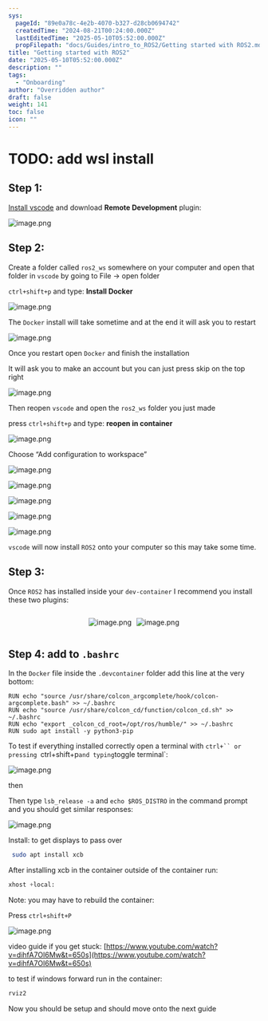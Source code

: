 ```yaml
---
sys:
  pageId: "89e0a78c-4e2b-4070-b327-d28cb0694742"
  createdTime: "2024-08-21T00:24:00.000Z"
  lastEditedTime: "2025-05-10T05:52:00.000Z"
  propFilepath: "docs/Guides/intro_to_ROS2/Getting started with ROS2.md"
title: "Getting started with ROS2"
date: "2025-05-10T05:52:00.000Z"
description: ""
tags:
  - "Onboarding"
author: "Overridden author"
draft: false
weight: 141
toc: false
icon: ""
---
```


# TODO: add wsl install

## Step 1:

[Install vscode](https://code.visualstudio.com/download) and download **Remote Development** plugin:

![image.png](https://prod-files-secure.s3.us-west-2.amazonaws.com/d518164a-d88e-44d1-a4ee-3adb3bd8bce0/efb52993-1881-4a40-b95e-6f020334f022/image.png?X-Amz-Algorithm=AWS4-HMAC-SHA256&X-Amz-Content-Sha256=UNSIGNED-PAYLOAD&X-Amz-Credential=ASIAZI2LB4666BKPHSH2%2F20250701%2Fus-west-2%2Fs3%2Faws4_request&X-Amz-Date=20250701T190708Z&X-Amz-Expires=3600&X-Amz-Security-Token=IQoJb3JpZ2luX2VjEOL%2F%2F%2F%2F%2F%2F%2F%2F%2F%2FwEaCXVzLXdlc3QtMiJIMEYCIQCwF2AxBF%2BWhZp10B2MjLlGF4fxnGDGsQLtKSfDsJtGqgIhALPNbShYi00BJ%2B864kC4rS%2BO3QyB4HVV1%2BMZ4v2OO0UzKogECNv%2F%2F%2F%2F%2F%2F%2F%2F%2F%2FwEQABoMNjM3NDIzMTgzODA1IgzW2e5BEmW1sNwG3K4q3AN0DOXokv%2BtnbOqbGBN4TlbveZBn%2FBsq7%2BQcJHf%2BEqaGKGou%2BdMtbA4fwWdJP0fkj6mZjk%2F6G%2BMcs0AGVsmwYwGFA08DxzhhNoFT7YRZVkGKvOJQwrfbMDdxY%2BYQ82fylinQ9C61%2FaOWsCojlMVH4VEIVRv0P8kWMin%2Bg94aPx1EckOm2AufcDf6xwLTM3gagkwtxTTIbnrm7s5OTasJMBjzaHZMMT7a4gsOj7mVLYO0Mlt6IjJWsaHfsDp8%2BGWxtoXxRf1d7B0fW95RU8ClInl6P9xiOxcXKB54DcFGuDw1ldFP6PhjA4iYsQSc2EOR5BgOs76lW7aJQA6OcESeZT1EduYI6abGU6%2BxNZS8NXaafk1SrGdl9swZcATFS5Hh5d7hIjPB9QEZnB1jyLg9ieJ4J%2BrHB81MEQb85hScoJBh5%2BSR8R0feDcuYYH9xMPV7U1nxc4pvtwCHky9xXZPit8j2JNJPAV%2FUGyetw63TRLz%2F2dSTiG%2Fvs01pXNgNqn1%2B5ImJW7zDW1elV75t%2BD3vZ5rcu33tLBTOrwg5HFC7BG1Eg8woSAfFJMJHa8lCWaR%2Byq7hHQ5LDBmTVrwuJOOreVlLhO1OToV9K6ePtvmCFkP0WA%2FXz86dduuFcAWDD0w5DDBjqkAQ4SRXaVs4RkZYtgLSYmL5FHj2X9YtoY%2FvJrBWJjEL9YCb2aXqnl%2BMxLcP2IsBdiVKK%2BJtNaD9w12Zw2dj8WnlijFMKVUv9DaqLG4t8Kj4t6GzyQPw1fCJ%2FTfJD3JU9xVxN9a4fRujrz006gt16jewjLPsDrumxzOdwTjXAWbMFylBZeQEjHGZjV8QQe62BhenHjqI6Tdyn9Oe0eWw96Nj1P1kMh&X-Amz-Signature=ccd1d4a041354895f25d8bcdc4fdaa93dc896f93ac2afd3f71727edf0c11c668&X-Amz-SignedHeaders=host&x-amz-checksum-mode=ENABLED&x-id=GetObject)

## Step 2:

Create a folder called `ros2_ws` somewhere on your computer and open that folder in `vscode` by going to File → open folder 

`ctrl+shift+p` and type: **Install Docker**

![image.png](https://prod-files-secure.s3.us-west-2.amazonaws.com/d518164a-d88e-44d1-a4ee-3adb3bd8bce0/2269dc0e-1cd5-47ff-bceb-c04ad9b2eab0/image.png?X-Amz-Algorithm=AWS4-HMAC-SHA256&X-Amz-Content-Sha256=UNSIGNED-PAYLOAD&X-Amz-Credential=ASIAZI2LB4666BKPHSH2%2F20250701%2Fus-west-2%2Fs3%2Faws4_request&X-Amz-Date=20250701T190708Z&X-Amz-Expires=3600&X-Amz-Security-Token=IQoJb3JpZ2luX2VjEOL%2F%2F%2F%2F%2F%2F%2F%2F%2F%2FwEaCXVzLXdlc3QtMiJIMEYCIQCwF2AxBF%2BWhZp10B2MjLlGF4fxnGDGsQLtKSfDsJtGqgIhALPNbShYi00BJ%2B864kC4rS%2BO3QyB4HVV1%2BMZ4v2OO0UzKogECNv%2F%2F%2F%2F%2F%2F%2F%2F%2F%2FwEQABoMNjM3NDIzMTgzODA1IgzW2e5BEmW1sNwG3K4q3AN0DOXokv%2BtnbOqbGBN4TlbveZBn%2FBsq7%2BQcJHf%2BEqaGKGou%2BdMtbA4fwWdJP0fkj6mZjk%2F6G%2BMcs0AGVsmwYwGFA08DxzhhNoFT7YRZVkGKvOJQwrfbMDdxY%2BYQ82fylinQ9C61%2FaOWsCojlMVH4VEIVRv0P8kWMin%2Bg94aPx1EckOm2AufcDf6xwLTM3gagkwtxTTIbnrm7s5OTasJMBjzaHZMMT7a4gsOj7mVLYO0Mlt6IjJWsaHfsDp8%2BGWxtoXxRf1d7B0fW95RU8ClInl6P9xiOxcXKB54DcFGuDw1ldFP6PhjA4iYsQSc2EOR5BgOs76lW7aJQA6OcESeZT1EduYI6abGU6%2BxNZS8NXaafk1SrGdl9swZcATFS5Hh5d7hIjPB9QEZnB1jyLg9ieJ4J%2BrHB81MEQb85hScoJBh5%2BSR8R0feDcuYYH9xMPV7U1nxc4pvtwCHky9xXZPit8j2JNJPAV%2FUGyetw63TRLz%2F2dSTiG%2Fvs01pXNgNqn1%2B5ImJW7zDW1elV75t%2BD3vZ5rcu33tLBTOrwg5HFC7BG1Eg8woSAfFJMJHa8lCWaR%2Byq7hHQ5LDBmTVrwuJOOreVlLhO1OToV9K6ePtvmCFkP0WA%2FXz86dduuFcAWDD0w5DDBjqkAQ4SRXaVs4RkZYtgLSYmL5FHj2X9YtoY%2FvJrBWJjEL9YCb2aXqnl%2BMxLcP2IsBdiVKK%2BJtNaD9w12Zw2dj8WnlijFMKVUv9DaqLG4t8Kj4t6GzyQPw1fCJ%2FTfJD3JU9xVxN9a4fRujrz006gt16jewjLPsDrumxzOdwTjXAWbMFylBZeQEjHGZjV8QQe62BhenHjqI6Tdyn9Oe0eWw96Nj1P1kMh&X-Amz-Signature=b0ba66a49f3ac8e4ef02143a6318c7a76ae3c2406662e6e7014d061deadbdc9d&X-Amz-SignedHeaders=host&x-amz-checksum-mode=ENABLED&x-id=GetObject)

The `Docker` install will take sometime and at the end it will ask you to restart

![image.png](https://prod-files-secure.s3.us-west-2.amazonaws.com/d518164a-d88e-44d1-a4ee-3adb3bd8bce0/ed233f78-be33-4b1f-b89c-9c346c0e961e/image.png?X-Amz-Algorithm=AWS4-HMAC-SHA256&X-Amz-Content-Sha256=UNSIGNED-PAYLOAD&X-Amz-Credential=ASIAZI2LB4666BKPHSH2%2F20250701%2Fus-west-2%2Fs3%2Faws4_request&X-Amz-Date=20250701T190708Z&X-Amz-Expires=3600&X-Amz-Security-Token=IQoJb3JpZ2luX2VjEOL%2F%2F%2F%2F%2F%2F%2F%2F%2F%2FwEaCXVzLXdlc3QtMiJIMEYCIQCwF2AxBF%2BWhZp10B2MjLlGF4fxnGDGsQLtKSfDsJtGqgIhALPNbShYi00BJ%2B864kC4rS%2BO3QyB4HVV1%2BMZ4v2OO0UzKogECNv%2F%2F%2F%2F%2F%2F%2F%2F%2F%2FwEQABoMNjM3NDIzMTgzODA1IgzW2e5BEmW1sNwG3K4q3AN0DOXokv%2BtnbOqbGBN4TlbveZBn%2FBsq7%2BQcJHf%2BEqaGKGou%2BdMtbA4fwWdJP0fkj6mZjk%2F6G%2BMcs0AGVsmwYwGFA08DxzhhNoFT7YRZVkGKvOJQwrfbMDdxY%2BYQ82fylinQ9C61%2FaOWsCojlMVH4VEIVRv0P8kWMin%2Bg94aPx1EckOm2AufcDf6xwLTM3gagkwtxTTIbnrm7s5OTasJMBjzaHZMMT7a4gsOj7mVLYO0Mlt6IjJWsaHfsDp8%2BGWxtoXxRf1d7B0fW95RU8ClInl6P9xiOxcXKB54DcFGuDw1ldFP6PhjA4iYsQSc2EOR5BgOs76lW7aJQA6OcESeZT1EduYI6abGU6%2BxNZS8NXaafk1SrGdl9swZcATFS5Hh5d7hIjPB9QEZnB1jyLg9ieJ4J%2BrHB81MEQb85hScoJBh5%2BSR8R0feDcuYYH9xMPV7U1nxc4pvtwCHky9xXZPit8j2JNJPAV%2FUGyetw63TRLz%2F2dSTiG%2Fvs01pXNgNqn1%2B5ImJW7zDW1elV75t%2BD3vZ5rcu33tLBTOrwg5HFC7BG1Eg8woSAfFJMJHa8lCWaR%2Byq7hHQ5LDBmTVrwuJOOreVlLhO1OToV9K6ePtvmCFkP0WA%2FXz86dduuFcAWDD0w5DDBjqkAQ4SRXaVs4RkZYtgLSYmL5FHj2X9YtoY%2FvJrBWJjEL9YCb2aXqnl%2BMxLcP2IsBdiVKK%2BJtNaD9w12Zw2dj8WnlijFMKVUv9DaqLG4t8Kj4t6GzyQPw1fCJ%2FTfJD3JU9xVxN9a4fRujrz006gt16jewjLPsDrumxzOdwTjXAWbMFylBZeQEjHGZjV8QQe62BhenHjqI6Tdyn9Oe0eWw96Nj1P1kMh&X-Amz-Signature=c04b74e76834f627a7a7da84d6d5749e2b4870e46508037ec81b46d705071b4f&X-Amz-SignedHeaders=host&x-amz-checksum-mode=ENABLED&x-id=GetObject)

Once you restart open `Docker` and finish the installation

It will ask you to make an account but you can just press skip on the top right

![image.png](https://prod-files-secure.s3.us-west-2.amazonaws.com/d518164a-d88e-44d1-a4ee-3adb3bd8bce0/21010ad9-1659-4fd9-9f59-9932a09b2a3d/image.png?X-Amz-Algorithm=AWS4-HMAC-SHA256&X-Amz-Content-Sha256=UNSIGNED-PAYLOAD&X-Amz-Credential=ASIAZI2LB4666BKPHSH2%2F20250701%2Fus-west-2%2Fs3%2Faws4_request&X-Amz-Date=20250701T190708Z&X-Amz-Expires=3600&X-Amz-Security-Token=IQoJb3JpZ2luX2VjEOL%2F%2F%2F%2F%2F%2F%2F%2F%2F%2FwEaCXVzLXdlc3QtMiJIMEYCIQCwF2AxBF%2BWhZp10B2MjLlGF4fxnGDGsQLtKSfDsJtGqgIhALPNbShYi00BJ%2B864kC4rS%2BO3QyB4HVV1%2BMZ4v2OO0UzKogECNv%2F%2F%2F%2F%2F%2F%2F%2F%2F%2FwEQABoMNjM3NDIzMTgzODA1IgzW2e5BEmW1sNwG3K4q3AN0DOXokv%2BtnbOqbGBN4TlbveZBn%2FBsq7%2BQcJHf%2BEqaGKGou%2BdMtbA4fwWdJP0fkj6mZjk%2F6G%2BMcs0AGVsmwYwGFA08DxzhhNoFT7YRZVkGKvOJQwrfbMDdxY%2BYQ82fylinQ9C61%2FaOWsCojlMVH4VEIVRv0P8kWMin%2Bg94aPx1EckOm2AufcDf6xwLTM3gagkwtxTTIbnrm7s5OTasJMBjzaHZMMT7a4gsOj7mVLYO0Mlt6IjJWsaHfsDp8%2BGWxtoXxRf1d7B0fW95RU8ClInl6P9xiOxcXKB54DcFGuDw1ldFP6PhjA4iYsQSc2EOR5BgOs76lW7aJQA6OcESeZT1EduYI6abGU6%2BxNZS8NXaafk1SrGdl9swZcATFS5Hh5d7hIjPB9QEZnB1jyLg9ieJ4J%2BrHB81MEQb85hScoJBh5%2BSR8R0feDcuYYH9xMPV7U1nxc4pvtwCHky9xXZPit8j2JNJPAV%2FUGyetw63TRLz%2F2dSTiG%2Fvs01pXNgNqn1%2B5ImJW7zDW1elV75t%2BD3vZ5rcu33tLBTOrwg5HFC7BG1Eg8woSAfFJMJHa8lCWaR%2Byq7hHQ5LDBmTVrwuJOOreVlLhO1OToV9K6ePtvmCFkP0WA%2FXz86dduuFcAWDD0w5DDBjqkAQ4SRXaVs4RkZYtgLSYmL5FHj2X9YtoY%2FvJrBWJjEL9YCb2aXqnl%2BMxLcP2IsBdiVKK%2BJtNaD9w12Zw2dj8WnlijFMKVUv9DaqLG4t8Kj4t6GzyQPw1fCJ%2FTfJD3JU9xVxN9a4fRujrz006gt16jewjLPsDrumxzOdwTjXAWbMFylBZeQEjHGZjV8QQe62BhenHjqI6Tdyn9Oe0eWw96Nj1P1kMh&X-Amz-Signature=f7c796cb04d3c8c6b76f10fae11e94a1459e4df608e2ec8b538c8dd504cf9cb9&X-Amz-SignedHeaders=host&x-amz-checksum-mode=ENABLED&x-id=GetObject)

Then reopen `vscode` and open the `ros2_ws` folder you just made

press `ctrl+shift+p` and type: **reopen in container**

![image.png](https://prod-files-secure.s3.us-west-2.amazonaws.com/d518164a-d88e-44d1-a4ee-3adb3bd8bce0/4e93b8c2-41ad-488c-8095-c74205196118/image.png?X-Amz-Algorithm=AWS4-HMAC-SHA256&X-Amz-Content-Sha256=UNSIGNED-PAYLOAD&X-Amz-Credential=ASIAZI2LB4666BKPHSH2%2F20250701%2Fus-west-2%2Fs3%2Faws4_request&X-Amz-Date=20250701T190708Z&X-Amz-Expires=3600&X-Amz-Security-Token=IQoJb3JpZ2luX2VjEOL%2F%2F%2F%2F%2F%2F%2F%2F%2F%2FwEaCXVzLXdlc3QtMiJIMEYCIQCwF2AxBF%2BWhZp10B2MjLlGF4fxnGDGsQLtKSfDsJtGqgIhALPNbShYi00BJ%2B864kC4rS%2BO3QyB4HVV1%2BMZ4v2OO0UzKogECNv%2F%2F%2F%2F%2F%2F%2F%2F%2F%2FwEQABoMNjM3NDIzMTgzODA1IgzW2e5BEmW1sNwG3K4q3AN0DOXokv%2BtnbOqbGBN4TlbveZBn%2FBsq7%2BQcJHf%2BEqaGKGou%2BdMtbA4fwWdJP0fkj6mZjk%2F6G%2BMcs0AGVsmwYwGFA08DxzhhNoFT7YRZVkGKvOJQwrfbMDdxY%2BYQ82fylinQ9C61%2FaOWsCojlMVH4VEIVRv0P8kWMin%2Bg94aPx1EckOm2AufcDf6xwLTM3gagkwtxTTIbnrm7s5OTasJMBjzaHZMMT7a4gsOj7mVLYO0Mlt6IjJWsaHfsDp8%2BGWxtoXxRf1d7B0fW95RU8ClInl6P9xiOxcXKB54DcFGuDw1ldFP6PhjA4iYsQSc2EOR5BgOs76lW7aJQA6OcESeZT1EduYI6abGU6%2BxNZS8NXaafk1SrGdl9swZcATFS5Hh5d7hIjPB9QEZnB1jyLg9ieJ4J%2BrHB81MEQb85hScoJBh5%2BSR8R0feDcuYYH9xMPV7U1nxc4pvtwCHky9xXZPit8j2JNJPAV%2FUGyetw63TRLz%2F2dSTiG%2Fvs01pXNgNqn1%2B5ImJW7zDW1elV75t%2BD3vZ5rcu33tLBTOrwg5HFC7BG1Eg8woSAfFJMJHa8lCWaR%2Byq7hHQ5LDBmTVrwuJOOreVlLhO1OToV9K6ePtvmCFkP0WA%2FXz86dduuFcAWDD0w5DDBjqkAQ4SRXaVs4RkZYtgLSYmL5FHj2X9YtoY%2FvJrBWJjEL9YCb2aXqnl%2BMxLcP2IsBdiVKK%2BJtNaD9w12Zw2dj8WnlijFMKVUv9DaqLG4t8Kj4t6GzyQPw1fCJ%2FTfJD3JU9xVxN9a4fRujrz006gt16jewjLPsDrumxzOdwTjXAWbMFylBZeQEjHGZjV8QQe62BhenHjqI6Tdyn9Oe0eWw96Nj1P1kMh&X-Amz-Signature=86ff27ac4a5cff346c806ddf6c44d4151d2b282e0bc030922ca17364c064f35a&X-Amz-SignedHeaders=host&x-amz-checksum-mode=ENABLED&x-id=GetObject)

Choose “Add configuration to workspace”

![image.png](https://prod-files-secure.s3.us-west-2.amazonaws.com/d518164a-d88e-44d1-a4ee-3adb3bd8bce0/9560b282-5060-4989-ba37-97e7b2c22476/image.png?X-Amz-Algorithm=AWS4-HMAC-SHA256&X-Amz-Content-Sha256=UNSIGNED-PAYLOAD&X-Amz-Credential=ASIAZI2LB4666BKPHSH2%2F20250701%2Fus-west-2%2Fs3%2Faws4_request&X-Amz-Date=20250701T190708Z&X-Amz-Expires=3600&X-Amz-Security-Token=IQoJb3JpZ2luX2VjEOL%2F%2F%2F%2F%2F%2F%2F%2F%2F%2FwEaCXVzLXdlc3QtMiJIMEYCIQCwF2AxBF%2BWhZp10B2MjLlGF4fxnGDGsQLtKSfDsJtGqgIhALPNbShYi00BJ%2B864kC4rS%2BO3QyB4HVV1%2BMZ4v2OO0UzKogECNv%2F%2F%2F%2F%2F%2F%2F%2F%2F%2FwEQABoMNjM3NDIzMTgzODA1IgzW2e5BEmW1sNwG3K4q3AN0DOXokv%2BtnbOqbGBN4TlbveZBn%2FBsq7%2BQcJHf%2BEqaGKGou%2BdMtbA4fwWdJP0fkj6mZjk%2F6G%2BMcs0AGVsmwYwGFA08DxzhhNoFT7YRZVkGKvOJQwrfbMDdxY%2BYQ82fylinQ9C61%2FaOWsCojlMVH4VEIVRv0P8kWMin%2Bg94aPx1EckOm2AufcDf6xwLTM3gagkwtxTTIbnrm7s5OTasJMBjzaHZMMT7a4gsOj7mVLYO0Mlt6IjJWsaHfsDp8%2BGWxtoXxRf1d7B0fW95RU8ClInl6P9xiOxcXKB54DcFGuDw1ldFP6PhjA4iYsQSc2EOR5BgOs76lW7aJQA6OcESeZT1EduYI6abGU6%2BxNZS8NXaafk1SrGdl9swZcATFS5Hh5d7hIjPB9QEZnB1jyLg9ieJ4J%2BrHB81MEQb85hScoJBh5%2BSR8R0feDcuYYH9xMPV7U1nxc4pvtwCHky9xXZPit8j2JNJPAV%2FUGyetw63TRLz%2F2dSTiG%2Fvs01pXNgNqn1%2B5ImJW7zDW1elV75t%2BD3vZ5rcu33tLBTOrwg5HFC7BG1Eg8woSAfFJMJHa8lCWaR%2Byq7hHQ5LDBmTVrwuJOOreVlLhO1OToV9K6ePtvmCFkP0WA%2FXz86dduuFcAWDD0w5DDBjqkAQ4SRXaVs4RkZYtgLSYmL5FHj2X9YtoY%2FvJrBWJjEL9YCb2aXqnl%2BMxLcP2IsBdiVKK%2BJtNaD9w12Zw2dj8WnlijFMKVUv9DaqLG4t8Kj4t6GzyQPw1fCJ%2FTfJD3JU9xVxN9a4fRujrz006gt16jewjLPsDrumxzOdwTjXAWbMFylBZeQEjHGZjV8QQe62BhenHjqI6Tdyn9Oe0eWw96Nj1P1kMh&X-Amz-Signature=2f6a4e11e7c5922300c8e7454caa35c903c5c79803a21fe0dea1561818fba0a5&X-Amz-SignedHeaders=host&x-amz-checksum-mode=ENABLED&x-id=GetObject)

![image.png](https://prod-files-secure.s3.us-west-2.amazonaws.com/d518164a-d88e-44d1-a4ee-3adb3bd8bce0/2ee63f81-886b-48e8-a553-dc6e5eac99e4/image.png?X-Amz-Algorithm=AWS4-HMAC-SHA256&X-Amz-Content-Sha256=UNSIGNED-PAYLOAD&X-Amz-Credential=ASIAZI2LB4666BKPHSH2%2F20250701%2Fus-west-2%2Fs3%2Faws4_request&X-Amz-Date=20250701T190708Z&X-Amz-Expires=3600&X-Amz-Security-Token=IQoJb3JpZ2luX2VjEOL%2F%2F%2F%2F%2F%2F%2F%2F%2F%2FwEaCXVzLXdlc3QtMiJIMEYCIQCwF2AxBF%2BWhZp10B2MjLlGF4fxnGDGsQLtKSfDsJtGqgIhALPNbShYi00BJ%2B864kC4rS%2BO3QyB4HVV1%2BMZ4v2OO0UzKogECNv%2F%2F%2F%2F%2F%2F%2F%2F%2F%2FwEQABoMNjM3NDIzMTgzODA1IgzW2e5BEmW1sNwG3K4q3AN0DOXokv%2BtnbOqbGBN4TlbveZBn%2FBsq7%2BQcJHf%2BEqaGKGou%2BdMtbA4fwWdJP0fkj6mZjk%2F6G%2BMcs0AGVsmwYwGFA08DxzhhNoFT7YRZVkGKvOJQwrfbMDdxY%2BYQ82fylinQ9C61%2FaOWsCojlMVH4VEIVRv0P8kWMin%2Bg94aPx1EckOm2AufcDf6xwLTM3gagkwtxTTIbnrm7s5OTasJMBjzaHZMMT7a4gsOj7mVLYO0Mlt6IjJWsaHfsDp8%2BGWxtoXxRf1d7B0fW95RU8ClInl6P9xiOxcXKB54DcFGuDw1ldFP6PhjA4iYsQSc2EOR5BgOs76lW7aJQA6OcESeZT1EduYI6abGU6%2BxNZS8NXaafk1SrGdl9swZcATFS5Hh5d7hIjPB9QEZnB1jyLg9ieJ4J%2BrHB81MEQb85hScoJBh5%2BSR8R0feDcuYYH9xMPV7U1nxc4pvtwCHky9xXZPit8j2JNJPAV%2FUGyetw63TRLz%2F2dSTiG%2Fvs01pXNgNqn1%2B5ImJW7zDW1elV75t%2BD3vZ5rcu33tLBTOrwg5HFC7BG1Eg8woSAfFJMJHa8lCWaR%2Byq7hHQ5LDBmTVrwuJOOreVlLhO1OToV9K6ePtvmCFkP0WA%2FXz86dduuFcAWDD0w5DDBjqkAQ4SRXaVs4RkZYtgLSYmL5FHj2X9YtoY%2FvJrBWJjEL9YCb2aXqnl%2BMxLcP2IsBdiVKK%2BJtNaD9w12Zw2dj8WnlijFMKVUv9DaqLG4t8Kj4t6GzyQPw1fCJ%2FTfJD3JU9xVxN9a4fRujrz006gt16jewjLPsDrumxzOdwTjXAWbMFylBZeQEjHGZjV8QQe62BhenHjqI6Tdyn9Oe0eWw96Nj1P1kMh&X-Amz-Signature=87799c119d20e545307e3f541fcaeac4e473f9fb0d07e41f1aada67777382db2&X-Amz-SignedHeaders=host&x-amz-checksum-mode=ENABLED&x-id=GetObject)

![image.png](https://prod-files-secure.s3.us-west-2.amazonaws.com/d518164a-d88e-44d1-a4ee-3adb3bd8bce0/ae1580b2-b048-407e-aed9-b584224a7a04/image.png?X-Amz-Algorithm=AWS4-HMAC-SHA256&X-Amz-Content-Sha256=UNSIGNED-PAYLOAD&X-Amz-Credential=ASIAZI2LB4666BKPHSH2%2F20250701%2Fus-west-2%2Fs3%2Faws4_request&X-Amz-Date=20250701T190708Z&X-Amz-Expires=3600&X-Amz-Security-Token=IQoJb3JpZ2luX2VjEOL%2F%2F%2F%2F%2F%2F%2F%2F%2F%2FwEaCXVzLXdlc3QtMiJIMEYCIQCwF2AxBF%2BWhZp10B2MjLlGF4fxnGDGsQLtKSfDsJtGqgIhALPNbShYi00BJ%2B864kC4rS%2BO3QyB4HVV1%2BMZ4v2OO0UzKogECNv%2F%2F%2F%2F%2F%2F%2F%2F%2F%2FwEQABoMNjM3NDIzMTgzODA1IgzW2e5BEmW1sNwG3K4q3AN0DOXokv%2BtnbOqbGBN4TlbveZBn%2FBsq7%2BQcJHf%2BEqaGKGou%2BdMtbA4fwWdJP0fkj6mZjk%2F6G%2BMcs0AGVsmwYwGFA08DxzhhNoFT7YRZVkGKvOJQwrfbMDdxY%2BYQ82fylinQ9C61%2FaOWsCojlMVH4VEIVRv0P8kWMin%2Bg94aPx1EckOm2AufcDf6xwLTM3gagkwtxTTIbnrm7s5OTasJMBjzaHZMMT7a4gsOj7mVLYO0Mlt6IjJWsaHfsDp8%2BGWxtoXxRf1d7B0fW95RU8ClInl6P9xiOxcXKB54DcFGuDw1ldFP6PhjA4iYsQSc2EOR5BgOs76lW7aJQA6OcESeZT1EduYI6abGU6%2BxNZS8NXaafk1SrGdl9swZcATFS5Hh5d7hIjPB9QEZnB1jyLg9ieJ4J%2BrHB81MEQb85hScoJBh5%2BSR8R0feDcuYYH9xMPV7U1nxc4pvtwCHky9xXZPit8j2JNJPAV%2FUGyetw63TRLz%2F2dSTiG%2Fvs01pXNgNqn1%2B5ImJW7zDW1elV75t%2BD3vZ5rcu33tLBTOrwg5HFC7BG1Eg8woSAfFJMJHa8lCWaR%2Byq7hHQ5LDBmTVrwuJOOreVlLhO1OToV9K6ePtvmCFkP0WA%2FXz86dduuFcAWDD0w5DDBjqkAQ4SRXaVs4RkZYtgLSYmL5FHj2X9YtoY%2FvJrBWJjEL9YCb2aXqnl%2BMxLcP2IsBdiVKK%2BJtNaD9w12Zw2dj8WnlijFMKVUv9DaqLG4t8Kj4t6GzyQPw1fCJ%2FTfJD3JU9xVxN9a4fRujrz006gt16jewjLPsDrumxzOdwTjXAWbMFylBZeQEjHGZjV8QQe62BhenHjqI6Tdyn9Oe0eWw96Nj1P1kMh&X-Amz-Signature=314a2d145f25365344d80621af2a9662bfbec6303b628139a7cbaf8301e14690&X-Amz-SignedHeaders=host&x-amz-checksum-mode=ENABLED&x-id=GetObject)

![image.png](https://prod-files-secure.s3.us-west-2.amazonaws.com/d518164a-d88e-44d1-a4ee-3adb3bd8bce0/53255b28-f75e-430f-b9e3-c0ac8577e42b/image.png?X-Amz-Algorithm=AWS4-HMAC-SHA256&X-Amz-Content-Sha256=UNSIGNED-PAYLOAD&X-Amz-Credential=ASIAZI2LB4666BKPHSH2%2F20250701%2Fus-west-2%2Fs3%2Faws4_request&X-Amz-Date=20250701T190708Z&X-Amz-Expires=3600&X-Amz-Security-Token=IQoJb3JpZ2luX2VjEOL%2F%2F%2F%2F%2F%2F%2F%2F%2F%2FwEaCXVzLXdlc3QtMiJIMEYCIQCwF2AxBF%2BWhZp10B2MjLlGF4fxnGDGsQLtKSfDsJtGqgIhALPNbShYi00BJ%2B864kC4rS%2BO3QyB4HVV1%2BMZ4v2OO0UzKogECNv%2F%2F%2F%2F%2F%2F%2F%2F%2F%2FwEQABoMNjM3NDIzMTgzODA1IgzW2e5BEmW1sNwG3K4q3AN0DOXokv%2BtnbOqbGBN4TlbveZBn%2FBsq7%2BQcJHf%2BEqaGKGou%2BdMtbA4fwWdJP0fkj6mZjk%2F6G%2BMcs0AGVsmwYwGFA08DxzhhNoFT7YRZVkGKvOJQwrfbMDdxY%2BYQ82fylinQ9C61%2FaOWsCojlMVH4VEIVRv0P8kWMin%2Bg94aPx1EckOm2AufcDf6xwLTM3gagkwtxTTIbnrm7s5OTasJMBjzaHZMMT7a4gsOj7mVLYO0Mlt6IjJWsaHfsDp8%2BGWxtoXxRf1d7B0fW95RU8ClInl6P9xiOxcXKB54DcFGuDw1ldFP6PhjA4iYsQSc2EOR5BgOs76lW7aJQA6OcESeZT1EduYI6abGU6%2BxNZS8NXaafk1SrGdl9swZcATFS5Hh5d7hIjPB9QEZnB1jyLg9ieJ4J%2BrHB81MEQb85hScoJBh5%2BSR8R0feDcuYYH9xMPV7U1nxc4pvtwCHky9xXZPit8j2JNJPAV%2FUGyetw63TRLz%2F2dSTiG%2Fvs01pXNgNqn1%2B5ImJW7zDW1elV75t%2BD3vZ5rcu33tLBTOrwg5HFC7BG1Eg8woSAfFJMJHa8lCWaR%2Byq7hHQ5LDBmTVrwuJOOreVlLhO1OToV9K6ePtvmCFkP0WA%2FXz86dduuFcAWDD0w5DDBjqkAQ4SRXaVs4RkZYtgLSYmL5FHj2X9YtoY%2FvJrBWJjEL9YCb2aXqnl%2BMxLcP2IsBdiVKK%2BJtNaD9w12Zw2dj8WnlijFMKVUv9DaqLG4t8Kj4t6GzyQPw1fCJ%2FTfJD3JU9xVxN9a4fRujrz006gt16jewjLPsDrumxzOdwTjXAWbMFylBZeQEjHGZjV8QQe62BhenHjqI6Tdyn9Oe0eWw96Nj1P1kMh&X-Amz-Signature=114f1e3a7172c3412bd759d3bf4cfd54a4dcf9940c19e1bb625cdd53590497ed&X-Amz-SignedHeaders=host&x-amz-checksum-mode=ENABLED&x-id=GetObject)

![image.png](https://prod-files-secure.s3.us-west-2.amazonaws.com/d518164a-d88e-44d1-a4ee-3adb3bd8bce0/7c562767-5af9-4ffb-97d1-327bcdf4ee00/image.png?X-Amz-Algorithm=AWS4-HMAC-SHA256&X-Amz-Content-Sha256=UNSIGNED-PAYLOAD&X-Amz-Credential=ASIAZI2LB4666BKPHSH2%2F20250701%2Fus-west-2%2Fs3%2Faws4_request&X-Amz-Date=20250701T190708Z&X-Amz-Expires=3600&X-Amz-Security-Token=IQoJb3JpZ2luX2VjEOL%2F%2F%2F%2F%2F%2F%2F%2F%2F%2FwEaCXVzLXdlc3QtMiJIMEYCIQCwF2AxBF%2BWhZp10B2MjLlGF4fxnGDGsQLtKSfDsJtGqgIhALPNbShYi00BJ%2B864kC4rS%2BO3QyB4HVV1%2BMZ4v2OO0UzKogECNv%2F%2F%2F%2F%2F%2F%2F%2F%2F%2FwEQABoMNjM3NDIzMTgzODA1IgzW2e5BEmW1sNwG3K4q3AN0DOXokv%2BtnbOqbGBN4TlbveZBn%2FBsq7%2BQcJHf%2BEqaGKGou%2BdMtbA4fwWdJP0fkj6mZjk%2F6G%2BMcs0AGVsmwYwGFA08DxzhhNoFT7YRZVkGKvOJQwrfbMDdxY%2BYQ82fylinQ9C61%2FaOWsCojlMVH4VEIVRv0P8kWMin%2Bg94aPx1EckOm2AufcDf6xwLTM3gagkwtxTTIbnrm7s5OTasJMBjzaHZMMT7a4gsOj7mVLYO0Mlt6IjJWsaHfsDp8%2BGWxtoXxRf1d7B0fW95RU8ClInl6P9xiOxcXKB54DcFGuDw1ldFP6PhjA4iYsQSc2EOR5BgOs76lW7aJQA6OcESeZT1EduYI6abGU6%2BxNZS8NXaafk1SrGdl9swZcATFS5Hh5d7hIjPB9QEZnB1jyLg9ieJ4J%2BrHB81MEQb85hScoJBh5%2BSR8R0feDcuYYH9xMPV7U1nxc4pvtwCHky9xXZPit8j2JNJPAV%2FUGyetw63TRLz%2F2dSTiG%2Fvs01pXNgNqn1%2B5ImJW7zDW1elV75t%2BD3vZ5rcu33tLBTOrwg5HFC7BG1Eg8woSAfFJMJHa8lCWaR%2Byq7hHQ5LDBmTVrwuJOOreVlLhO1OToV9K6ePtvmCFkP0WA%2FXz86dduuFcAWDD0w5DDBjqkAQ4SRXaVs4RkZYtgLSYmL5FHj2X9YtoY%2FvJrBWJjEL9YCb2aXqnl%2BMxLcP2IsBdiVKK%2BJtNaD9w12Zw2dj8WnlijFMKVUv9DaqLG4t8Kj4t6GzyQPw1fCJ%2FTfJD3JU9xVxN9a4fRujrz006gt16jewjLPsDrumxzOdwTjXAWbMFylBZeQEjHGZjV8QQe62BhenHjqI6Tdyn9Oe0eWw96Nj1P1kMh&X-Amz-Signature=27d2c0e13de002f51aab7584d20b7a27dc12e50c4624e8b134f0e85449f57db1&X-Amz-SignedHeaders=host&x-amz-checksum-mode=ENABLED&x-id=GetObject)

`vscode` will now install `ROS2` onto your computer so this may take some time.

## Step 3:

Once `ROS2` has installed inside your `dev-container` I recommend you install these two plugins:

<div style="display: flex;flex-direction: row; column-gap:10px; max-width: 630px;justify-content: center;">
<div>

![image.png](https://prod-files-secure.s3.us-west-2.amazonaws.com/d518164a-d88e-44d1-a4ee-3adb3bd8bce0/3fc3d550-5a54-4ba1-ba6b-faa01cdb7369/image.png?X-Amz-Algorithm=AWS4-HMAC-SHA256&X-Amz-Content-Sha256=UNSIGNED-PAYLOAD&X-Amz-Credential=ASIAZI2LB466YNHUYGRV%2F20250701%2Fus-west-2%2Fs3%2Faws4_request&X-Amz-Date=20250701T190710Z&X-Amz-Expires=3600&X-Amz-Security-Token=IQoJb3JpZ2luX2VjEOL%2F%2F%2F%2F%2F%2F%2F%2F%2F%2FwEaCXVzLXdlc3QtMiJHMEUCIBwGwWhIP6rN8Bt1OlUjjmU0q4TzgWNhIlOo%2FagykBgpAiEAtRfDiACVCGTToIaaX%2BR%2FAjtuumB55lQbALbHeUja4BwqiAQI2%2F%2F%2F%2F%2F%2F%2F%2F%2F%2F%2FARAAGgw2Mzc0MjMxODM4MDUiDE6b%2FyOuN4kmansoaircA3gQMMQg%2FZLYwmu%2F7dhDgsnLkew7LFtjATKf4Df7BEFiurnjmp6%2Fl%2FPPgbzvvrUA1%2FdHVv7Vf1klaezUwNmAQej3xG0%2Bcrc%2FhrOyTfG9wEUsnr7o0Mj6kN%2BMeehnxUHA3CnsLu27FsFy0Mhl%2BUV1XMFTBIqJmggXeIO2PSJ581BdXfxKIKJolIvvTVqkk12htcGWrFw2ruYh5tGMhsibUMqrEWrp8CWfNG8MJ8JIBgKR3G%2F%2BfK6ISJNnGufZsfnMfruYMtsCFRMuGrNL8QSHK%2FDY8CA9El%2BsvhNK7Dxj4PUHuLmkvIivrQP0YQWmVjcItW%2FqzjeVBV%2BXiD9nVAjYeYdu%2FKA%2BgiIFJIVYQJVH5MRoeEIYMM%2FNaSEf8kAKgSmrFY6Ul818VdHw5G8hJOq7EvsUKgHP78JkibpHgVToRI3U8akrYbItrKoy8X6DbFdBawuRCvDnuJq0rqkf2hnkuxwqlYvNqEDkYiuGWizPLip1ZDEm8RJDFCjDQP0RssCRUktjMemqO5%2FjEa1QlhtKVtuOkoOo0%2FmWQ0wZC%2BbYw2g4NUP2CHcwGjNp7wEBHf%2BXABjMKrtK8KD9p892FAoLc5xZgIJpw3LCKtQ99bpdHOLqcgLt5701J7%2FjpjNcMLHEkMMGOqUBVcqh%2BPwKhN4fMp3Y45nQbqefYhGirGthSb7XNp4wuVn5cCmr5U8%2F2KjYKlDVE9dHnYCPo2uX05nLCz4C08dEJPYPtM09y185OrvRprroolDrLPHBkYGO5d4O5J0n60suC%2F2sdwFel7P9rqZWIAOfGJkT4O%2BkIGAz2X5FxMLzIVGUIqqwEKuZUbHMdXmPw4A6slDABEDm1VkRj3edP0l0uPPQ8L6I&X-Amz-Signature=f28c19b01add40a596102a42cb7b2cbb47b2c71e5a5541ca88ff1d9886246079&X-Amz-SignedHeaders=host&x-amz-checksum-mode=ENABLED&x-id=GetObject)

</div>
<div>

![image.png](https://prod-files-secure.s3.us-west-2.amazonaws.com/d518164a-d88e-44d1-a4ee-3adb3bd8bce0/d994cc66-13c2-4093-a5a3-f84cf4601a82/image.png?X-Amz-Algorithm=AWS4-HMAC-SHA256&X-Amz-Content-Sha256=UNSIGNED-PAYLOAD&X-Amz-Credential=ASIAZI2LB466XZDXAMTC%2F20250701%2Fus-west-2%2Fs3%2Faws4_request&X-Amz-Date=20250701T190710Z&X-Amz-Expires=3600&X-Amz-Security-Token=IQoJb3JpZ2luX2VjEOL%2F%2F%2F%2F%2F%2F%2F%2F%2F%2FwEaCXVzLXdlc3QtMiJIMEYCIQCWb%2FE37s6aZrvtgDsb9cH9Qu9IAv9XzSpsdxEbtgwKIQIhAP1ZofWzJ9ybMre0fCO0Jr2YhFAkVyRB4NM1jJbjgDF8KogECNv%2F%2F%2F%2F%2F%2F%2F%2F%2F%2FwEQABoMNjM3NDIzMTgzODA1IgwYSTdu3CT4Sf4MZfUq3AO9DWWpAjs0RJ9A9dw0smmj%2B%2Bj7HTq4DJ59Ou6MV12QpVUNQnCzg%2FP3zzfodHpMmxCRcHTLyn72yiyVsyzaKehS5wlWryItoxzHJML9Kd0MrV8ns0BUKBQSTxzAe7JY%2FYmWT%2B532whhVgHoG4s4H0GuckwEoD6cTX7mu6Kx7D%2FWW0ikxyzRN1cnbcAaSijNAAgD8EatpabXvpRfvwwKDmONyhF%2Bi%2FqkDmTLZ1vIlkvuoH%2Fupu2Lq%2BKU1%2BKUUaJqiTaVCI8ivLSKunSeZPX0SmX7pUhzW%2BiVUOe%2BS1vvPADgPiyTfkBxcOJfSZ%2Fjx5NorCI7OGuyGHb%2FgfjqcJpYGJCYtBxz6mnTs4K1DR8yYEBkUiUbchyZD9EqBHC5uWkfQ5Y%2Fbhvi1CxwDE0beV9pCniw9ga%2BRmw94NJO%2Fu1LSbon1bgipwdSBD5D%2FUgKLON4OJzXLmVh8ieiGQ7uIb1UX%2Bp7Hh%2BCDlv8f3O%2BoVw7fLuFOHwNEL5a0gQxUuDwO5Zle3ZJoSevPIvkgFFhCGuF8C%2Bt29zd4jztT7e5dP6shzMQRrDgTlfQBcWk7knOtOsZzYZpk%2B%2FStWHn6ziml8IZpaFN2KxTuQ8jwbH3B5AmFr4OzhgkFbQ1tlRhrGCE4jCUxJDDBjqkAWGSVI9sArGqd6vUF7iPcKOl3tTl1UCrdh0Dxp6DztXBE6k6wQysKHKqZmTNq%2BZwzxC4%2B%2FA8nhSRwLckN5z92bmhecz05aM1LTRqZVj6URf%2FIceRQJqjLu6XHGYB2OnWzCn2hcKnK2PfDApE%2BLWfVKim2JeefGKnrToeqhK7bcdv%2Ba4fkSa1gSxU8oxXaNNjzwMx%2F0NayOu9018R4O8Rda0fP35q&X-Amz-Signature=a1ffd9b9695cfd047a6365decd15c20ba17462c6d3ae788ae4ac3a41c3194b6d&X-Amz-SignedHeaders=host&x-amz-checksum-mode=ENABLED&x-id=GetObject)

</div>
</div>

## Step 4: add to `.bashrc`

In the `Docker` file inside the `.devcontainer` folder add this line at the very bottom: 

```docker
RUN echo "source /usr/share/colcon_argcomplete/hook/colcon-argcomplete.bash" >> ~/.bashrc
RUN echo "source /usr/share/colcon_cd/function/colcon_cd.sh" >> ~/.bashrc
RUN echo "export _colcon_cd_root=/opt/ros/humble/" >> ~/.bashrc
RUN sudo apt install -y python3-pip 
```

To test if everything installed correctly open a terminal with `ctrl+`` or pressing `ctrl+shift+p` and typing `toggle terminal`:

![image.png](https://prod-files-secure.s3.us-west-2.amazonaws.com/d518164a-d88e-44d1-a4ee-3adb3bd8bce0/6a4943d8-b04e-4c02-9a58-775f3384d1a5/image.png?X-Amz-Algorithm=AWS4-HMAC-SHA256&X-Amz-Content-Sha256=UNSIGNED-PAYLOAD&X-Amz-Credential=ASIAZI2LB4666BKPHSH2%2F20250701%2Fus-west-2%2Fs3%2Faws4_request&X-Amz-Date=20250701T190708Z&X-Amz-Expires=3600&X-Amz-Security-Token=IQoJb3JpZ2luX2VjEOL%2F%2F%2F%2F%2F%2F%2F%2F%2F%2FwEaCXVzLXdlc3QtMiJIMEYCIQCwF2AxBF%2BWhZp10B2MjLlGF4fxnGDGsQLtKSfDsJtGqgIhALPNbShYi00BJ%2B864kC4rS%2BO3QyB4HVV1%2BMZ4v2OO0UzKogECNv%2F%2F%2F%2F%2F%2F%2F%2F%2F%2FwEQABoMNjM3NDIzMTgzODA1IgzW2e5BEmW1sNwG3K4q3AN0DOXokv%2BtnbOqbGBN4TlbveZBn%2FBsq7%2BQcJHf%2BEqaGKGou%2BdMtbA4fwWdJP0fkj6mZjk%2F6G%2BMcs0AGVsmwYwGFA08DxzhhNoFT7YRZVkGKvOJQwrfbMDdxY%2BYQ82fylinQ9C61%2FaOWsCojlMVH4VEIVRv0P8kWMin%2Bg94aPx1EckOm2AufcDf6xwLTM3gagkwtxTTIbnrm7s5OTasJMBjzaHZMMT7a4gsOj7mVLYO0Mlt6IjJWsaHfsDp8%2BGWxtoXxRf1d7B0fW95RU8ClInl6P9xiOxcXKB54DcFGuDw1ldFP6PhjA4iYsQSc2EOR5BgOs76lW7aJQA6OcESeZT1EduYI6abGU6%2BxNZS8NXaafk1SrGdl9swZcATFS5Hh5d7hIjPB9QEZnB1jyLg9ieJ4J%2BrHB81MEQb85hScoJBh5%2BSR8R0feDcuYYH9xMPV7U1nxc4pvtwCHky9xXZPit8j2JNJPAV%2FUGyetw63TRLz%2F2dSTiG%2Fvs01pXNgNqn1%2B5ImJW7zDW1elV75t%2BD3vZ5rcu33tLBTOrwg5HFC7BG1Eg8woSAfFJMJHa8lCWaR%2Byq7hHQ5LDBmTVrwuJOOreVlLhO1OToV9K6ePtvmCFkP0WA%2FXz86dduuFcAWDD0w5DDBjqkAQ4SRXaVs4RkZYtgLSYmL5FHj2X9YtoY%2FvJrBWJjEL9YCb2aXqnl%2BMxLcP2IsBdiVKK%2BJtNaD9w12Zw2dj8WnlijFMKVUv9DaqLG4t8Kj4t6GzyQPw1fCJ%2FTfJD3JU9xVxN9a4fRujrz006gt16jewjLPsDrumxzOdwTjXAWbMFylBZeQEjHGZjV8QQe62BhenHjqI6Tdyn9Oe0eWw96Nj1P1kMh&X-Amz-Signature=e3721e39a8d8a58e34e2ba45beeafbc178250049afaeef8b979509a7c3f2be5f&X-Amz-SignedHeaders=host&x-amz-checksum-mode=ENABLED&x-id=GetObject)

then 

Then type `lsb_release -a` and `echo $ROS_DISTRO` in the command prompt and you should get similar responses:

![image.png](https://prod-files-secure.s3.us-west-2.amazonaws.com/d518164a-d88e-44d1-a4ee-3adb3bd8bce0/3e635dec-a805-4e85-8b9e-d000e5b71a4e/image.png?X-Amz-Algorithm=AWS4-HMAC-SHA256&X-Amz-Content-Sha256=UNSIGNED-PAYLOAD&X-Amz-Credential=ASIAZI2LB4666BKPHSH2%2F20250701%2Fus-west-2%2Fs3%2Faws4_request&X-Amz-Date=20250701T190708Z&X-Amz-Expires=3600&X-Amz-Security-Token=IQoJb3JpZ2luX2VjEOL%2F%2F%2F%2F%2F%2F%2F%2F%2F%2FwEaCXVzLXdlc3QtMiJIMEYCIQCwF2AxBF%2BWhZp10B2MjLlGF4fxnGDGsQLtKSfDsJtGqgIhALPNbShYi00BJ%2B864kC4rS%2BO3QyB4HVV1%2BMZ4v2OO0UzKogECNv%2F%2F%2F%2F%2F%2F%2F%2F%2F%2FwEQABoMNjM3NDIzMTgzODA1IgzW2e5BEmW1sNwG3K4q3AN0DOXokv%2BtnbOqbGBN4TlbveZBn%2FBsq7%2BQcJHf%2BEqaGKGou%2BdMtbA4fwWdJP0fkj6mZjk%2F6G%2BMcs0AGVsmwYwGFA08DxzhhNoFT7YRZVkGKvOJQwrfbMDdxY%2BYQ82fylinQ9C61%2FaOWsCojlMVH4VEIVRv0P8kWMin%2Bg94aPx1EckOm2AufcDf6xwLTM3gagkwtxTTIbnrm7s5OTasJMBjzaHZMMT7a4gsOj7mVLYO0Mlt6IjJWsaHfsDp8%2BGWxtoXxRf1d7B0fW95RU8ClInl6P9xiOxcXKB54DcFGuDw1ldFP6PhjA4iYsQSc2EOR5BgOs76lW7aJQA6OcESeZT1EduYI6abGU6%2BxNZS8NXaafk1SrGdl9swZcATFS5Hh5d7hIjPB9QEZnB1jyLg9ieJ4J%2BrHB81MEQb85hScoJBh5%2BSR8R0feDcuYYH9xMPV7U1nxc4pvtwCHky9xXZPit8j2JNJPAV%2FUGyetw63TRLz%2F2dSTiG%2Fvs01pXNgNqn1%2B5ImJW7zDW1elV75t%2BD3vZ5rcu33tLBTOrwg5HFC7BG1Eg8woSAfFJMJHa8lCWaR%2Byq7hHQ5LDBmTVrwuJOOreVlLhO1OToV9K6ePtvmCFkP0WA%2FXz86dduuFcAWDD0w5DDBjqkAQ4SRXaVs4RkZYtgLSYmL5FHj2X9YtoY%2FvJrBWJjEL9YCb2aXqnl%2BMxLcP2IsBdiVKK%2BJtNaD9w12Zw2dj8WnlijFMKVUv9DaqLG4t8Kj4t6GzyQPw1fCJ%2FTfJD3JU9xVxN9a4fRujrz006gt16jewjLPsDrumxzOdwTjXAWbMFylBZeQEjHGZjV8QQe62BhenHjqI6Tdyn9Oe0eWw96Nj1P1kMh&X-Amz-Signature=b3c78b58654df31bf0d66544d10b47403bf5997c25248e38322d9e94202e0067&X-Amz-SignedHeaders=host&x-amz-checksum-mode=ENABLED&x-id=GetObject)

Install:  to get displays to pass over

```bash
 sudo apt install xcb
```

After installing xcb in the container outside of the container run:

```python
xhost +local:
```

Note: you may have to rebuild the container:

Press `ctrl+shift+P`

![image.png](https://prod-files-secure.s3.us-west-2.amazonaws.com/d518164a-d88e-44d1-a4ee-3adb3bd8bce0/6c2be660-2618-4c38-9c26-53554f7a0b7b/image.png?X-Amz-Algorithm=AWS4-HMAC-SHA256&X-Amz-Content-Sha256=UNSIGNED-PAYLOAD&X-Amz-Credential=ASIAZI2LB4666BKPHSH2%2F20250701%2Fus-west-2%2Fs3%2Faws4_request&X-Amz-Date=20250701T190708Z&X-Amz-Expires=3600&X-Amz-Security-Token=IQoJb3JpZ2luX2VjEOL%2F%2F%2F%2F%2F%2F%2F%2F%2F%2FwEaCXVzLXdlc3QtMiJIMEYCIQCwF2AxBF%2BWhZp10B2MjLlGF4fxnGDGsQLtKSfDsJtGqgIhALPNbShYi00BJ%2B864kC4rS%2BO3QyB4HVV1%2BMZ4v2OO0UzKogECNv%2F%2F%2F%2F%2F%2F%2F%2F%2F%2FwEQABoMNjM3NDIzMTgzODA1IgzW2e5BEmW1sNwG3K4q3AN0DOXokv%2BtnbOqbGBN4TlbveZBn%2FBsq7%2BQcJHf%2BEqaGKGou%2BdMtbA4fwWdJP0fkj6mZjk%2F6G%2BMcs0AGVsmwYwGFA08DxzhhNoFT7YRZVkGKvOJQwrfbMDdxY%2BYQ82fylinQ9C61%2FaOWsCojlMVH4VEIVRv0P8kWMin%2Bg94aPx1EckOm2AufcDf6xwLTM3gagkwtxTTIbnrm7s5OTasJMBjzaHZMMT7a4gsOj7mVLYO0Mlt6IjJWsaHfsDp8%2BGWxtoXxRf1d7B0fW95RU8ClInl6P9xiOxcXKB54DcFGuDw1ldFP6PhjA4iYsQSc2EOR5BgOs76lW7aJQA6OcESeZT1EduYI6abGU6%2BxNZS8NXaafk1SrGdl9swZcATFS5Hh5d7hIjPB9QEZnB1jyLg9ieJ4J%2BrHB81MEQb85hScoJBh5%2BSR8R0feDcuYYH9xMPV7U1nxc4pvtwCHky9xXZPit8j2JNJPAV%2FUGyetw63TRLz%2F2dSTiG%2Fvs01pXNgNqn1%2B5ImJW7zDW1elV75t%2BD3vZ5rcu33tLBTOrwg5HFC7BG1Eg8woSAfFJMJHa8lCWaR%2Byq7hHQ5LDBmTVrwuJOOreVlLhO1OToV9K6ePtvmCFkP0WA%2FXz86dduuFcAWDD0w5DDBjqkAQ4SRXaVs4RkZYtgLSYmL5FHj2X9YtoY%2FvJrBWJjEL9YCb2aXqnl%2BMxLcP2IsBdiVKK%2BJtNaD9w12Zw2dj8WnlijFMKVUv9DaqLG4t8Kj4t6GzyQPw1fCJ%2FTfJD3JU9xVxN9a4fRujrz006gt16jewjLPsDrumxzOdwTjXAWbMFylBZeQEjHGZjV8QQe62BhenHjqI6Tdyn9Oe0eWw96Nj1P1kMh&X-Amz-Signature=178096565e0b8a6fcf86a38d056153fce0ef170e1b73aeb87e6a1b4beb797935&X-Amz-SignedHeaders=host&x-amz-checksum-mode=ENABLED&x-id=GetObject)

video guide if you get stuck: [https://www.youtube.com/watch?v=dihfA7Ol6Mw&t=650s](https://www.youtube.com/watch?v=dihfA7Ol6Mw&t=650s)

to test if windows forward run in the container:

```bash
rviz2
```

Now you should be setup and should move onto the next guide 
